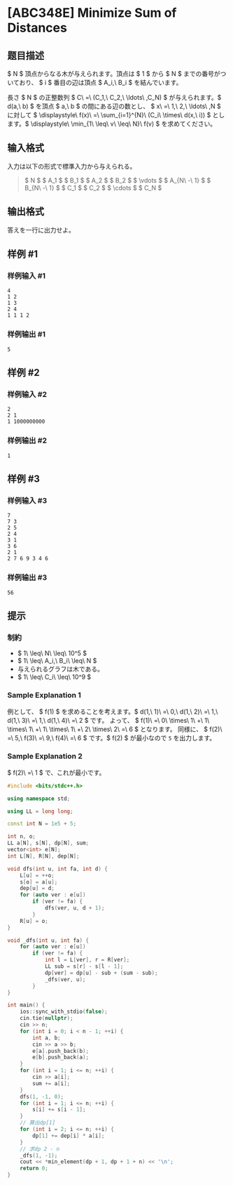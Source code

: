 # [ABC348E] Minimize Sum of Distances

## 题目描述

[problemUrl]: https://atcoder.jp/contests/abc348/tasks/abc348_e

$ N $ 頂点からなる木が与えられます。頂点は $ 1 $ から $ N $ までの番号がついており、 $ i $ 番目の辺は頂点 $ A_i,\ B_i $ を結んでいます。

長さ $ N $ の正整数列 $ C\ =\ (C_1,\ C_2,\ \ldots\ ,C_N) $ が与えられます。$ d(a,\ b) $ を頂点 $ a,\ b $ の間にある辺の数とし、 $ x\ =\ 1,\ 2,\ \ldots\ ,N $ に対して $ \displaystyle\ f(x)\ =\ \sum_{i=1}^{N}\ (C_i\ \times\ d(x,\ i)) $ とします。$ \displaystyle\ \min_{1\ \leq\ v\ \leq\ N}\ f(v) $ を求めてください。

## 输入格式

入力は以下の形式で標準入力から与えられる。

> $ N $ $ A_1 $ $ B_1 $ $ A_2 $ $ B_2 $ $ \vdots $ $ A_{N\ -\ 1} $ $ B_{N\ -\ 1} $ $ C_1 $ $ C_2 $ $ \cdots $ $ C_N $

## 输出格式

答えを一行に出力せよ。

## 样例 #1

### 样例输入 #1

```
4
1 2
1 3
2 4
1 1 1 2
```

### 样例输出 #1

```
5
```

## 样例 #2

### 样例输入 #2

```
2
2 1
1 1000000000
```

### 样例输出 #2

```
1
```

## 样例 #3

### 样例输入 #3

```
7
7 3
2 5
2 4
3 1
3 6
2 1
2 7 6 9 3 4 6
```

### 样例输出 #3

```
56
```

## 提示

### 制約

- $ 1\ \leq\ N\ \leq\ 10^5 $
- $ 1\ \leq\ A_i,\ B_i\ \leq\ N $
- 与えられるグラフは木である。
- $ 1\ \leq\ C_i\ \leq\ 10^9 $

### Sample Explanation 1

例として、 $ f(1) $ を求めることを考えます。$ d(1,\ 1)\ =\ 0,\ d(1,\ 2)\ =\ 1,\ d(1,\ 3)\ =\ 1,\ d(1,\ 4)\ =\ 2 $ です。 よって、 $ f(1)\ =\ 0\ \times\ 1\ +\ 1\ \times\ 1\ +\ 1\ \times\ 1\ +\ 2\ \times\ 2\ =\ 6 $ となります。 同様に、 $ f(2)\ =\ 5,\ f(3)\ =\ 9,\ f(4)\ =\ 6 $ です。$ f(2) $ が最小なので `5` を出力します。

### Sample Explanation 2

$ f(2)\ =\ 1 $ で、これが最小です。

```cpp
#include <bits/stdc++.h>

using namespace std;

using LL = long long;

const int N = 1e5 + 5;

int n, o;
LL a[N], s[N], dp[N], sum;
vector<int> e[N];
int L[N], R[N], dep[N];

void dfs(int u, int fa, int d) {
	L[u] = ++o;
	s[o] = a[u];
	dep[u] = d;
	for (auto ver : e[u]) 
		if (ver != fa) {
			dfs(ver, u, d + 1);
		}
	R[u] = o;
}

void _dfs(int u, int fa) {
	for (auto ver : e[u])
		if (ver != fa) {
			int l = L[ver], r = R[ver];
			LL sub = s[r] - s[l - 1];
			dp[ver] = dp[u] - sub + (sum - sub);
			_dfs(ver, u);
		}
}

int main() {
	ios::sync_with_stdio(false);
	cin.tie(nullptr);
	cin >> n;
	for (int i = 0; i < n - 1; ++i) {
		int a, b;
		cin >> a >> b;
		e[a].push_back(b);
		e[b].push_back(a);
	}
	for (int i = 1; i <= n; ++i) {
		cin >> a[i];
		sum += a[i];
	}
	dfs(1, -1, 0);
	for (int i = 1; i <= n; ++i) {
		s[i] += s[i - 1];
	}
	// 算出dp[1]
	for (int i = 2; i <= n; ++i) {
		dp[1] += dep[i] * a[i];
	}
	// 求dp 2 - n
	_dfs(1, -1);
	cout << *min_element(dp + 1, dp + 1 + n) << '\n';
	return 0;
} 
```

